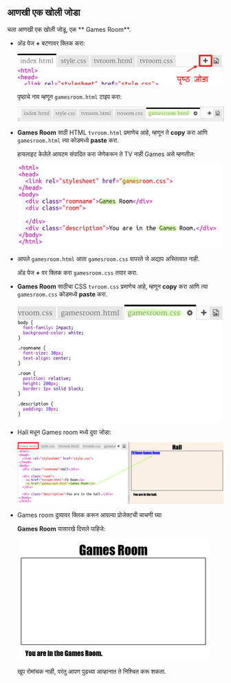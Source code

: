 ## आणखी एक खोली जोडा

चला आणखी एक खोली जोडू, एक ** Games Room**.

+ अ‍ॅड पेज **+** बटणावर क्लिक करा:
    
    ![screenshot](images/rooms-add-page.png)
    
    पृष्ठाचे नाव म्हणून `gamesroom.html` टाइप करा:
    
    ![screenshot](images/rooms-games-html.png)

+ **Games Room** साठी HTML `tvroom.html` प्रमाणेच आहे, म्हणून ते **copy** करा आणि `gamesroom.html` त्या कोडमध्ये **paste** करा.
    
    हायलाइट केलेले आयटम संपादित करा जेणेकरून ते TV नाही Games असे म्हणतील:
    
    ![screenshot](images/rooms-games-html2.png)

+ आपले ` gamesroom.html ` आता ` gamesroom.css ` वापरते जे अद्याप अस्तित्वात नाही.
    
    अ‍ॅड पेज **+** वर क्लिक करा ` gamesroom.css ` तयार करा.

+ **Games Room** साठीचा CSS `tvroom.css` प्रमाणेच आहे, म्हणून **copy** करा आणि त्या `gamesroom.css` कोडमध्ये **paste** करा.
    
    ![screenshot](images/rooms-add-games-css.png)

+ Hall मधून Games room मध्ये दुवा जोडा:
    
    ![screenshot](images/rooms-hall-games.png)

+ Games room दुव्यावर क्लिक करून आपल्या प्रोजेक्टची चाचणी घ्या
    
    **Games Room** यासारखे दिसले पाहिजे:
    
    ![screenshot](images/rooms-games-before.png)
    
    खूप रोमांचक नाही, परंतु आपण पुढच्या आव्हानात ते निश्चित करू शकता.